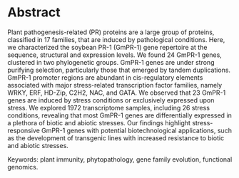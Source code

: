 # Abstract


Plant pathogenesis-related (PR) proteins are a large group of proteins, classified in 17 families, that are induced by pathological conditions. Here, we characterized the soybean PR-1 (GmPR-1) gene repertoire at the sequence, structural and expression levels. We found 24 GmPR-1 genes, clustered in two phylogenetic groups. GmPR-1 genes are under strong purifying selection, particularly those that emerged by tandem duplications. GmPR-1 promoter regions are abundant in cis-regulatory elements associated with major stress-related transcription factor families, namely WRKY, ERF, HD-Zip, C2H2, NAC, and GATA. We observed that 23 GmPR-1 genes are induced by stress conditions or exclusively expressed upon stress. We explored 1972 transcriptome samples, including 26 stress conditions, revealing that most GmPR-1 genes are differentially expressed in a plethora of biotic and abiotic stresses. Our findings highlight stress-responsive GmPR-1 genes with potential biotechnological applications, such as the development of transgenic lines with increased resistance to biotic and abiotic stresses.

Keywords: plant immunity, phytopathology, gene family evolution, functional genomics. 
